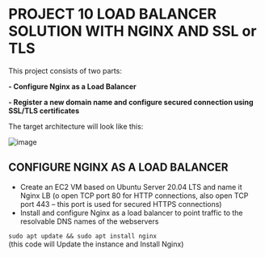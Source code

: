 # PROJECT 10 LOAD BALANCER SOLUTION WITH NGINX AND SSL or TLS

This project consists of two parts:

**- Configure Nginx as a Load Balancer**

**- Register a new domain name and configure secured connection using SSL/TLS certificates**

The target architecture will look like this:


![image](https://user-images.githubusercontent.com/111741533/219146747-419ee59a-4d26-4de6-b236-5ede6daaba85.png)


## CONFIGURE NGINX AS A LOAD BALANCER

- Create an EC2 VM based on Ubuntu Server 20.04 LTS and name it Nginx LB (o open TCP port 80 for HTTP connections, also open TCP port 443 – this port is used for secured HTTPS connections)
- Install and configure Nginx as a load balancer to point traffic to the resolvable DNS names of the webservers

```sudo apt update && sudo apt install nginx```   
(this code will Update the instance and Install Nginx)
